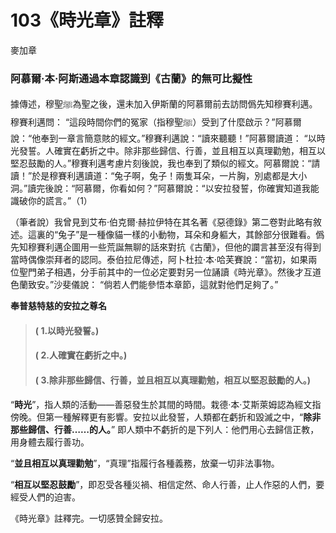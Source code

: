 # 103《時光章》註釋

麥加章

### 阿慕爾·本·阿斯通過本章認識到《古蘭》的無可比擬性

據傳述，穆聖ﷺ為聖之後，還未加入伊斯蘭的阿慕爾前去訪問僞先知穆賽利邁。穆賽利邁問： “這段時間你們的冤家（指穆聖ﷺ）受到了什麼啟示？”阿慕爾說：“他奉到一章言簡意賅的經文。”穆賽利邁說：“讀來聽聽！”阿慕爾讀道： “以時光發誓。人確實在虧折之中。除非那些歸信、行善，並且相互以真理勸勉，相互以堅忍鼓勵的人。”穆賽利邁考慮片刻後說，我也奉到了類似的經文。阿慕爾說：“請讀！”於是穆賽利邁讀道：“兔子啊，兔子！兩隻耳朵，一片胸，別處都是大小洞。”讀完後說：“阿慕爾，你看如何？”阿慕爾說：“以安拉發誓，你確實知道我能識破你的謊言。”（1）

（筆者說）我曾見到艾布·伯克爾·赫拉伊特在其名著《惡德錄》第二卷對此略有敘述。這裏的“兔子”是一種像貓一樣的小動物，耳朵和身軀大，其餘部分很難看。僞先知穆賽利邁企圖用一些荒誕無聊的話來對抗《古蘭》，但他的讕言甚至沒有得到當時偶像崇拜者的認同。泰伯拉尼傳述，阿卜杜拉·本·哈芙賽說：“當初，如果兩位聖門弟子相遇，分手前其中的一位必定要對另一位誦讀《時光章》。然後才互道色蘭致安。”沙斐儀說： “倘若人們能參悟本章節，這就對他們足夠了。”

[^1]:《始末錄》6：320。

**奉普慈特慈的安拉之尊名**

> #### ( 1.以時光發誓。)
> #### ( 2.人確實在虧折之中。)
> #### ( 3.除非那些歸信、行善，並且相互以真理勸勉，相互以堅忍鼓勵的人。)

“**時光**”，指人類的活動——善惡發生於其間的時間。栽德·本·艾斯萊姆認為經文指傍晚。但第一種解釋更有影響。安拉以此發誓，人類都在虧折和毀滅之中，“**除非那些歸信、行善……的人。**” 即人類中不虧折的是下列人：他們用心去歸信正教，用身體去履行善功。

“**並且相互以真理勸勉**”，“真理”指履行各種義務，放棄一切非法事物。

“**相互以堅忍鼓勵**”，即忍受各種災禍、相信定然、命人行善，止人作惡的人們，要經受人們的迫害。

《時光章》註釋完。一切感贊全歸安拉。
